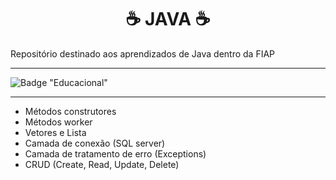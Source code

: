 <h1 align=center>☕ JAVA ☕</h1>
Repositório destinado aos aprendizados de Java dentro da FIAP

__________________________________________________________________________________________________________________________________________

![Badge "Educacional"](http://img.shields.io/static/v1?label=Educacional&message=java&color=ORANGE&style=for-the-badge)

__________________________________________________________________________________________________________________________________________

* Métodos construtores
* Métodos worker
* Vetores e Lista
* Camada de conexão (SQL server)
* Camada de tratamento de erro (Exceptions)
* CRUD (Create, Read, Update, Delete)
